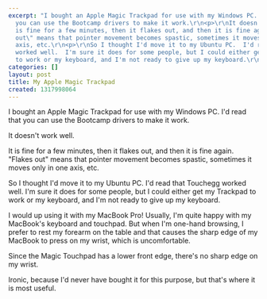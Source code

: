 ```yaml
---
excerpt: "I bought an Apple Magic Trackpad for use with my Windows PC.  I'd read that
  you can use the Bootcamp drivers to make it work.\r\n<p>\r\nIt doesn't work well.\r\n<p>\r\nIt
  is fine for a few minutes, then it flakes out, and then it is fine again.  \"Flakes
  out\" means that pointer movement becomes spastic, sometimes it moves only in one
  axis, etc.\r\n<p>\r\nSo I thought I'd move it to my Ubuntu PC.  I'd read that Touchegg
  worked well.  I'm sure it does for some people, but I could either get my Trackpad
  to work or my keyboard, and I'm not ready to give up my keyboard.\r\n<p>\r"
categories: []
layout: post
title: My Apple Magic Trackpad
created: 1317998064
---
```

I bought an Apple Magic Trackpad for use with my Windows PC.  I'd read that you can use the Bootcamp drivers to make it work.
<p>
It doesn't work well.
<p>
It is fine for a few minutes, then it flakes out, and then it is fine again.  "Flakes out" means that pointer movement becomes spastic, sometimes it moves only in one axis, etc.
<p>
So I thought I'd move it to my Ubuntu PC.  I'd read that Touchegg worked well.  I'm sure it does for some people, but I could either get my Trackpad to work or my keyboard, and I'm not ready to give up my keyboard.
<p>
I would up using it with my MacBook Pro!  Usually, I'm quite happy with my MacBook's keyboard and touchpad.  But when I'm one-hand browsing, I prefer to rest my forearm on the table and that causes the sharp edge of my MacBook to press on my wrist, which is uncomfortable.
<p>
Since the Magic Touchpad has a lower front edge, there's no sharp edge on my wrist.
<p>
Ironic, because I'd never have bought it for this purpose, but that's where it is most useful.
